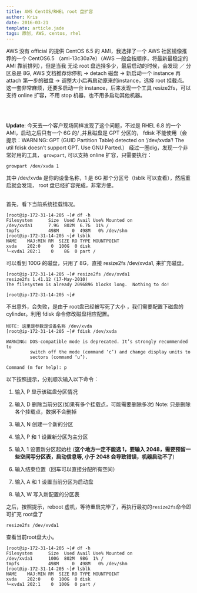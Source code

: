 ```yaml
---
title: AWS CentOS/RHEL root 盘扩容
author: Kris
date: 2016-03-21
template: article.jade
tags: 原创, AWS, centos, rhel
---
```


AWS 没有 official 的提供 CentOS 6.5 的 AMI，我选择了一个 AWS 社区镜像推荐的一个 CentOS6.5 （ami-13c30a7e）（AWS 一般会按顺序，将最新最稳定的 AMI 靠前排列），但是当我
无论 root 盘选择多少，最后启动的时候，会发现 ／ 分区总是 8G, AWS 文档推荐你停机 -> detach 磁盘 -> 新启动一个 instance 再attach 第一步的磁盘 -> 调整大小后再启动原来的instance，选择 root 挂载点。
这一套非常麻烦，还要多启动一台 instance，后来发现一个工具 resize2fs，可以支持 online 扩容，不用 stop 机器，也不用多启动其他机器。

<br>
<br>

**Update**: 今天去一个客户现场同样发现了这个问题，不过是 RHEL 6.8 的一个 AMI，启动之后只有一个 6G 的/ ,并且磁盘是 GPT 分区的， fdisk 不能使用（会提示：WARNING: GPT (GUID Partition Table) detected on ‘/dev/xvda’! The util fdisk doesn’t support GPT. Use GNU Parted.）
经过一圈dig，发现一个非常好用的工具， `growpart`, 可以支持 online 扩容，只需要执行：

```
growpart /dev/xvda 1
```

其中 /dev/xvda 是你的设备名称，1 是 6G 那个分区号（lsblk 可以查看），然后重启就会发现， root 盘已经扩容完成，非常方便。
<br>
<br>

首先，看下当前系统挂载情况。

```
[root@ip-172-31-14-205 ~]# df -h
Filesystem      Size  Used Avail Use% Mounted on
/dev/xvda1      7.9G  802M  6.7G  11% /
tmpfs           498M     0  498M   0% /dev/shm
[root@ip-172-31-14-205 ~]# lsblk
NAME    MAJ:MIN RM  SIZE RO TYPE MOUNTPOINT
xvda    202:0    0  100G  0 disk
└─xvda1 202:1    0    8G  0 part /
```

可以看到 100G 的磁盘，只用了 8G，直接 resize2fs /dev/xvda1, 来扩充磁盘。

```
[root@ip-172-31-14-205 ~]# resize2fs /dev/xvda1
resize2fs 1.41.12 (17-May-2010)
The filesystem is already 2096896 blocks long.  Nothing to do!

[root@ip-172-31-14-205 ~]#
```

不出意外，会失败，是由于 root盘已经被写死了大小 ，我们需要配置下磁盘的cylinder。利用 fdisk 命令修改磁盘相应配置。

```
NOTE: 这里是参数是设备名称 /dev/xvda
[root@ip-172-31-14-205 ~]# fdisk /dev/xvda

WARNING: DOS-compatible mode is deprecated. It’s strongly recommended to
         switch off the mode (command ‘c’) and change display units to
         sectors (command ‘u’).

Command (m for help): p
```

以下按照提示，分别顺次输入以下命令：
1. 输入 P 显示该磁盘分区情况

2. 输入 D 删除当前分区(如果有多个挂载点，可能需要删除多次) Note: 只是删除各个挂载点，数据不会删掉

3. 输入 N 创建一个新的分区

4. 输入 P 和 1 设置新分区为主分区

5. 输入 1 设置新分区起始柱 (**这个地方一定不能选 1，要输入 2048，需要预留一些空间写分区表，启动信息等, 小于 2048 会导致错误，机器启动不了**)

6. 输入结束位置（回车可以直接分配所有空间）

7. 输入 A 和 1 设置当前分区为启动盘

8. 输入 W 写入新配置的分区表

之后，按照提示，reboot 虚机，等待重启完毕了，再执行最初的`resize2fs`命令即可扩充 root盘了

```
resize2fs /dev/xvda1
```

查看当前root盘大小。

```
[root@ip-172-31-14-205 ~]# df -h
Filesystem      Size  Used Avail Use% Mounted on
/dev/xvda1      100G  802M  98G  1% /
tmpfs           498M     0  498M   0% /dev/shm
[root@ip-172-31-14-205 ~]# lsblk
NAME    MAJ:MIN RM  SIZE RO TYPE MOUNTPOINT
xvda    202:0    0  100G  0 disk
└─xvda1 202:1    0  100G  0 part /

```

